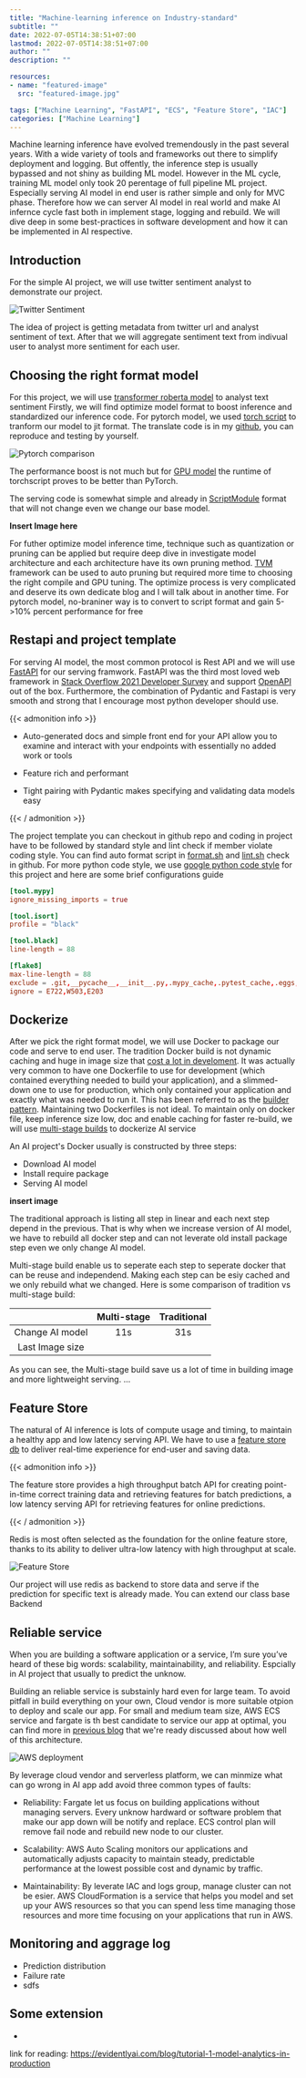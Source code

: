 ```yaml
---
title: "Machine-learning inference on Industry-standard"
subtitle: ""
date: 2022-07-05T14:38:51+07:00
lastmod: 2022-07-05T14:38:51+07:00
author: ""
description: ""

resources:
- name: "featured-image"
  src: "featured-image.jpg"

tags: ["Machine Learning", "FastAPI", "ECS", "Feature Store", "IAC"]
categories: ["Machine Learning"]
---
```


Machine learning inference have evolved tremendously in the past several years. With a wide variety of tools and frameworks out there to simplify deployment and logging. But offently, the inference step is usually bypassed and not shiny as building ML model. However in the ML cycle, training ML model only took 20 perentage of full pipeline ML project. Especially serving AI model in end user is rather simple and only for MVC phase. Therefore how we can server AI model in real world and make AI infernce cycle fast both in implement stage, logging and rebuild. We will dive deep in some best-practices in software development and how it can be implemented in AI respective.

<!--more-->
## Introduction

For the simple AI project, we will use twitter sentiment analyst to demonstrate our project.

![Twitter Sentiment](twitter-sentiment.webp "Twitter Sentiment")

The idea of project is getting metadata from twitter url and analyst sentiment of text. After that we will aggregate sentiment text from indivual user to analyst more sentiment for each user.

## Choosing the right format model

For this project, we will use [transformer roberta model](https://huggingface.co/cardiffnlp/twitter-roberta-base-sentiment) to analyst text sentiment
Firstly, we will find optimize model format to boost inference and standardized our inference code. For pytorch model, we used [torch script](https://pytorch.org/docs/stable/jit.html) to tranform our model to jit format. The translate code is in my [github](), you can reproduce and testing by yourself.

![Pytorch comparison](torch-comparison.webp "Pytorch comparison")

The performance boost is not much but for [GPU model](https://www.educba.com/pytorch-jit/) the runtime of torchscript proves to be better than PyTorch.

The serving code is somewhat simple and already in [ScriptModule](https://pytorch.org/docs/stable/generated/torch.jit.ScriptModule.html#torch.jit.ScriptModule) format that will not change even we change our base model.

**Insert Image here**

For futher optimize model inference time, technique such as quantization or pruning can be applied but require deep dive in investigate model architecture and each architecture have its own pruning method. [TVM](https://tvm.apache.org/) framework can be used to auto pruning but required more time to choosing the right compile and GPU tuning. The optimize process is very complicated and deserve its own dedicate blog and I will talk about in another time. For pytorch model, no-braniner way is to convert to script format and gain 5->10% percent performance for free

## Restapi and project template

For serving AI model, the most common protocol is Rest API and we will use [FastAPI](https://fastapi.tiangolo.com/) for our serving framwork. FastAPI was the third most loved web framework in [Stack Overflow 2021 Developer Survey](https://insights.stackoverflow.com/survey/2021/#section-most-loved-dreaded-and-wanted-web-frameworks) and support [OpenAPI](https://github.com/OAI/OpenAPI-Specification) out of the box. Furthermore, the combination of Pydantic and Fastapi is very smooth and strong that I encourage most python developer should use.

{{< admonition info >}}

- Auto-generated docs and simple front end for your API allow you to examine and interact with your endpoints with essentially no added work or tools

- Feature rich and performant

- Tight pairing with Pydantic makes specifying and validating data models easy

{{< / admonition >}}

The project template you can checkout in github repo and coding in project have to be followed by standard style and lint check if member violate coding style. You can find auto format script in [format.sh]() and [lint.sh]() check in github. For more python code style, we use [google python code style](https://google.github.io/styleguide/pyguide.html) for this project and here are some brief configurations guide

```toml
[tool.mypy]
ignore_missing_imports = true

[tool.isort]
profile = "black"

[tool.black]
line-length = 88

[flake8]
max-line-length = 88
exclude = .git,__pycache__,__init__.py,.mypy_cache,.pytest_cache,.eggs,.idea,.pytest_cache,*.pyi,**/.vscode/*,**/site-packages/
ignore = E722,W503,E203
```

## Dockerize

After we pick the right format model, we will use Docker to package our code and serve to end user. The tradition Docker build is not dynamic caching and huge in image size that [cost a lot in develoment](https://renovacloud.com/how-to-reduce-your-docker-image-size-for-a-faster-build-deploy/?lang=en).
It was actually very common to have one Dockerfile to use for development (which contained everything needed to build your application), and a slimmed-down one to use for production, which only contained your application and exactly what was needed to run it. This has been referred to as the [builder pattern](https://refactoring.guru/design-patterns/builder). Maintaining two Dockerfiles is not ideal.
To maintain only on docker file, keep inference size low,  doc and enable caching for faster re-build, we will use [multi-stage builds](https://pythonspeed.com/articles/smaller-python-docker-images/) to dockerize AI service

An AI project's Docker usually is constructed by three steps:

- Download AI model
- Install require package
- Serving AI model

**insert image**

The traditional approach is listing all step in linear and each next step depend in the previous. That is why when we increase version of AI model, we have to rebuild all docker step and can not leverate old install package step even we only change AI model.

Multi-stage build enable us to seperate each step to seperate docker that can be reuse and independend. Making each step can be esiy cached and we only rebuild what we changed. Here is some comparison of tradition vs multi-stage build:

|     |Multi-stage |Traditional|
|:---:|:-----:|:----------:|
|Change AI model|11s|31s|
|Last Image size|||

As you can see, the Multi-stage build save us a lot of time in building image and more lightweight serving.
...

## Feature Store

The natural of AI inference is lots of compute usage and timing, to maintain a healthy app and low latency serving API. We have to use a [feature store db](https://www.tecton.ai/blog/what-is-a-feature-store/) to deliver real-time experience for end-user and saving data.

{{< admonition info >}}

The feature store provides a high throughput batch API for creating point-in-time correct training data and retrieving features for batch predictions, a low latency serving API for retrieving features for online predictions.

{{< / admonition >}}

Redis is most often selected as the foundation for the online feature store, thanks to its ability to deliver ultra-low latency with high throughput at scale.


![Feature Store](feature-store.webp "Feature Store")


Our project will use redis as backend to store data and serve if the prediction for specific text is already made. You can extend our class base Backend

## Reliable service

When you are building a software application or a service, I’m sure you’ve heard of these big words: scalability, maintainability, and reliability. Espcially in AI project that usually to predict the unknow.

Building an reliable service is substainly hard even for large team. To avoid pitfall in build everything on your own, Cloud vendor is more suitable otpion to deploy and scale our app. For small and medium team size, AWS ECS service and fargate is th best candidate to service our app at optimal, you can find more in [previous blog](https://haicheviet.com/ecs-cost-optimization-with-fargate/) that we're ready discussed about how well of this architecture.

![AWS deployment](ecs-fargate.webp "AWS deployment")


By leverage cloud vendor and serverless platform, we can minmize what can go wrong in AI app add avoid three common types of faults:

- Reliability: Fargate let us focus on building applications without managing servers. Every unknow hardward or software problem that make our app down will be notify and replace. ECS control plan will remove fail node and rebuild new node to our cluster.

- Scalability: AWS Auto Scaling monitors our applications and automatically adjusts capacity to maintain steady, predictable performance at the lowest possible cost and dynamic by traffic.

- Maintainability: By leverate IAC and logs group, manage cluster can not be esier. AWS CloudFormation is a service that helps you model and set up your AWS resources so that you can spend less time managing those resources and more time focusing on your applications that run in AWS.

## Monitoring and aggrage log

- Prediction distribution
- Failure rate
- sdfs

## Some extension

-

link for reading: <https://evidentlyai.com/blog/tutorial-1-model-analytics-in-production>
